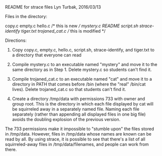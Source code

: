 README for strace files
Lyn Turbak, 2016/03/13

Files in the directory:

copy.c
empty.c
hello.c /* this is new */
mystery.c
README
script.sh
strace-identify
tiger.txt
trojaned_cat.c /* this is modified */

Directions: 

1. Copy copy.c, empty.c, hello.c, script.sh, strace-identify, and tiger.txt to a directory that everyone can read

2. Compile mystery.c to an executable named "mystery" and move it to the same directory as in Step 1. Delete mystery.c so students can't find it. 

3. Compile trojaned_cat.c to an executable named "cat" and move it to a directory in PATH that comes before /bin (where the "real" /bin/cat lives). Delete trojaned_cat.c so that students can't find it. 

4. Create a directory /tmp/data with permissions 733 with owner and group root. This is the directory in which each file displayed by cat will be squirreled away in a separately named file. Naming each file separately (rather than appending all displayed files in one big file) avoids the doubling explosion of the previous version. 

The 733 permissions make it impossible to "stumble upon" the files stored in /tmp/data. However, files in /tmp/data whose names are known can be read by all. By using strace, it is possible to see that there's a list of all squirreled-away files in /tmp/data/filenames, and people can work from there. 



